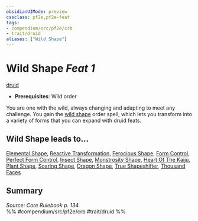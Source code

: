```yaml
---
obsidianUIMode: preview
cssclass: pf2e,pf2e-feat
tags:
- compendium/src/pf2e/crb
- trait/druid
aliases: ["Wild Shape"]
---
```

# Wild Shape  *Feat 1*  
[druid](../../Rules/traits/druid.md)  

- **Prerequisites**: Wild order

You are one with the wild, always changing and adapting to meet any challenge. You gain the [wild shape](../spells/wild-shape.md) order spell, which lets you transform into a variety of forms that you can expand with druid feats.

## Wild Shape leads to...

[Elemental Shape](elemental-shape.md), [Reactive Transformation](reactive-transformation-apg.md), [Ferocious Shape](ferocious-shape.md), [Form Control](form-control.md), [Perfect Form Control](perfect-form-control.md), [Insect Shape](insect-shape.md), [Monstrosity Shape](monstrosity-shape.md), [Heart Of The Kaiju](heart-of-the-kaiju-frp3.md), [Plant Shape](plant-shape.md), [Soaring Shape](soaring-shape.md), [Dragon Shape](dragon-shape.md), [True Shapeshifter](true-shapeshifter.md), [Thousand Faces](thousand-faces.md)

## Summary

*Source: Core Rulebook p. 134*  
%% #compendium/src/pf2e/crb #trait/druid %%